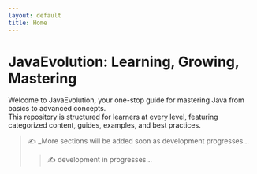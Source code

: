 ```yaml
---
layout: default
title: Home
---
```


# JavaEvolution: Learning, Growing, Mastering

Welcome to JavaEvolution, your one-stop guide for mastering Java from basics to advanced concepts.  
This repository is structured for learners at every level, featuring categorized content, guides, examples, and best practices.

> ✍️ _More sections will be added soon as development progresses...
> > ✍️ development in progresses...
